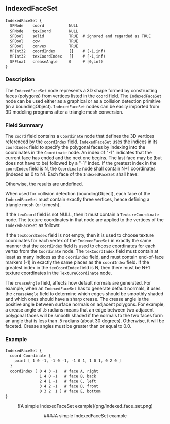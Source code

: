 ## IndexedFaceSet


```
IndexedFaceSet {
  SFNode    coord           NULL
  SFNode    texCoord        NULL
  SFBool    solid           TRUE  # ignored and regarded as TRUE
  SFBool    ccw             TRUE
  SFBool    convex          TRUE
  MFInt32   coordIndex      []    # [-1,inf)
  MFInt32   texCoordIndex   []    # [-1,inf)
  SFFloat   creaseAngle     0     # [0,inf)
}
```

### Description

The `IndexedFaceSet` node represents a 3D shape formed by constructing faces
(polygons) from vertices listed in the `coord` field. The `IndexedFaceSet` node
can be used either as a graphical or as a collision detection primitive (in a
boundingObject). `IndexedFaceSet` nodes can be easily imported from 3D modeling
programs after a triangle mesh conversion.

### Field Summary

The `coord` field contains a `Coordinate` node that defines the 3D vertices
referenced by the `coordIndex` field. `IndexedFaceSet` uses the indices in its
`coordIndex` field to specify the polygonal faces by indexing into the
coordinates in the `Coordinate` node. An index of "-1" indicates that the
current face has ended and the next one begins. The last face may be (but does
not have to be) followed by a "-1" index. If the greatest index in the
`coordIndex` field is N, the `Coordinate` node shall contain N+1 coordinates
(indexed as 0 to N). Each face of the `IndexedFaceSet` shall have:

Otherwise, the results are undefined.

When used for collision detection (boundingObject), each face of the
`IndexedFaceSet` must contain exactly three vertices, hence defining a triangle
mesh (or trimesh).

If the `texCoord` field is not NULL, then it must contain a `TextureCoordinate`
node. The texture coordinates in that node are applied to the vertices of the
`IndexedFaceSet` as follows:

If the `texCoordIndex` field is not empty, then it is used to choose texture
coordinates for each vertex of the `IndexedFaceSet` in exactly the same manner
that the `coordIndex` field is used to choose coordinates for each vertex from
the `Coordinate` node. The `texCoordIndex` field must contain at least as many
indices as the `coordIndex` field, and must contain end-of-face markers (-1) in
exactly the same places as the `coordIndex` field. If the greatest index in the
`texCoordIndex` field is N, then there must be N+1 texture coordinates in the
`TextureCoordinate` node.

The `creaseAngle` field, affects how default normals are generated. For example,
when an `IndexedFaceSet` has to generate default normals, it uses the
`creaseAngle` field to determine which edges should be smoothly shaded and which
ones should have a sharp crease. The crease angle is the positive angle between
surface normals on adjacent polygons. For example, a crease angle of .5 radians
means that an edge between two adjacent polygonal faces will be smooth shaded if
the normals to the two faces form an angle that is less than .5 radians (about
30 degrees). Otherwise, it will be faceted. Crease angles must be greater than
or equal to 0.0.

### Example


```
IndexedFaceSet {
  coord Coordinate {
    point [ 1 0 -1, -1 0 -1, -1 0 1, 1 0 1, 0 2 0 ]
  }
  coordIndex [ 0 4 3 -1   # face A, right
               1 4 0 -1   # face B, back
               2 4 1 -1   # face C, left
               3 4 2 -1   # face D, front
               0 3 2  1 ] # face E, bottom
}
```

<center>
![A simple IndexedFaceSet example](png/indexed_face_set.png)

####A simple IndexedFaceSet example
</center>

